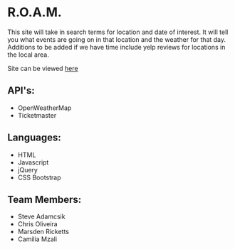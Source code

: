 # R.O.A.M.
This site will take in search terms for location and date of interest.  It will tell you what events are going on in that location and the weather for that day. Additions to be added if we have time include yelp reviews for locations in the local area.

Site can be viewed [here](https://camiliamzali.github.io/R.O.A.M./)

## API's:
* OpenWeatherMap
* Ticketmaster

## Languages:
* HTML
* Javascript
* jQuery
* CSS Bootstrap

## Team Members:
* Steve Adamcsik
* Chris Oliveira
* Marsden Ricketts
* Camilia Mzali
